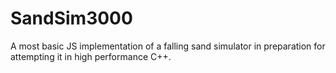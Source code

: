 # SandSim3000
A most basic JS implementation of a falling sand simulator in preparation for attempting it in high performance C++.
